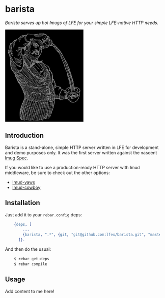 # barista

*Barista serves up hot lmugs of LFE for your simple LFE-native HTTP needs.*

<img src="resources/images/barista.png" />

## Introduction

Barista is a stand-alone, simple HTTP server written in LFE for development
and demo purposes only. It was the first server written against the nascent
[lmug Spec](https://github.com/lfex/lmug/blob/master/doc/SPEC.md).

If you would like to use a production-ready HTTP server with lmud middleware,
be sure to check out the other options:

* [lmud-yaws](https://github.com/lfex/lmug-yaws)
* [lmud-cowboy](https://github.com/lfex/lmug-cowboy)


## Installation


Just add it to your ``rebar.config`` deps:

```erlang
    {deps, [
        ...
        {barista, ".*", {git, "git@github.com:lfex/barista.git", "master"}}
      ]}.
```

And then do the usual:

```bash
    $ rebar get-deps
    $ rebar compile
```

## Usage

Add content to me here!
